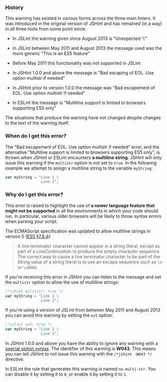 <!---
{
    "titles": [
        "Bad escapement of EOL. Use option multistr if needed",
        "Multiline support is limited to browsers supporting ES5 only",
        "W043"
    ],
    "slugs": [
        "bad-escapement-of-eol-use-option-multistr-if-needed",
        "multiline-support-is-limited",
        "w043"
    ],
    "linters": [
        "jslint",
        "jshint",
        "eslint"
    ],
    "author": "jallardice"
}
-->

### History

This warning has existed in various forms across the three main linters. It was
introduced in the original version of JSHint and has remained (in a way) in all
three tools from some point since.

 - In JSLint the warning given since August 2013 is "Unexpected '\\'"

 - In JSLint between May 2011 and August 2013 the message used was the more
   generic "This is an ES5 feature"

 - Before May 2011 this functionality was not supported in JSLint

 - In JSHint 1.0.0 and above the message is "Bad escaping of EOL. Use option
   multistr if needed"

 - In JSHint prior to version 1.0.0 the message was "Bad escapement of EOL. Use
   option multistr if needed"

 - In ESLint the message is "Multiline support is limited to browsers supporting
   ES5 only"

The situations that produce the warning have not changed despite changes to the
text of the warning itself.

### When do I get this error?

The "Bad escapement of EOL. Use option multistr if needed" error, and the
alternative "Multiline support is limited to browsers supporting ES5 only", is
thrown when JSHint or ESLint encounters **a multiline string**. JSHint will only
issue this warning if the `multistr` option is not set to `true`. In the
following example we attempt to assign a multiline string to the variable
`myString`:

<!---
{
    "linter": "jshint"
}
-->
```javascript
var myString = "Line 1 \
                Line 2";
```

### Why do I get this error?

This error is raised to highlight the use of **a newer language feature that
might not be supported** in all the environments in which your code should run.
In particular, various older browsers will be likely to throw syntax errors when
parsing your script.

The ECMAScript specification was updated to allow multiline strings in version 5
([ES5 &sect;7.8.4][es5-7.8.4]):

> A line terminator character cannot appear in a string literal, except as part
> of a *LineContinuation* to produce the empty character sequence. The correct
> way to cause a line terminator character to be part of the String value of a
> string literal is to use an escape sequence such as `\n` or `\u000A`.

If you're receiving this error in JSHint you can listen to the message and set
the `multistr` option to allow the use of multiline strings:

<!---
{
    "linter": "jshint"
}
-->
```javascript
/*jshint multistr: true */
var myString = "Line 1 \
                Line 2";
```

If you're using a version of JSLint from between May 2011 and August 2013 you
can avoid this warning by setting the `es5` option:

<!---
{
    "linter": "jslint",
    "version": "2013-05-31"
}
-->
```javascript
/*jslint es5: true */
var myString = "Line 1 \
                Line 2";
```

In JSHint 1.0.0 and above you have the ability to ignore any warning with a
[special option syntax][jshintopts]. The identifier of this warning is **W043**.
This means you can tell JSHint to not issue this warning with the `/*jshint
-W043 */` directive.

In ESLint the rule that generates this warning is named `no-multi-str`. You can
disable it by setting it to `0`, or enable it by setting it to `1`.

[es5-7.8.4]: http://es5.github.io/#x7.8.4

[jshintopts]: http://jshint.com/docs/#options
